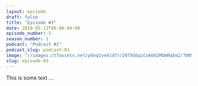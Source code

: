 ```yaml
---
layout: episode
draft: false
title: "Episode #3"
date: 2018-05-12T00:00-04:00
episode_number: 3
season_number: 1
podcast: "Podcast #1"
podcast_slug: podcast-01
image: "//images.ctfassets.net/p9oq1ve41d7r/28f8G6qiCo66O2MOmMaEm2/7005b33eae69063f9d61b7870427acb1/montana.jpg"
slug: episode-03
---
```


This is some text ...
